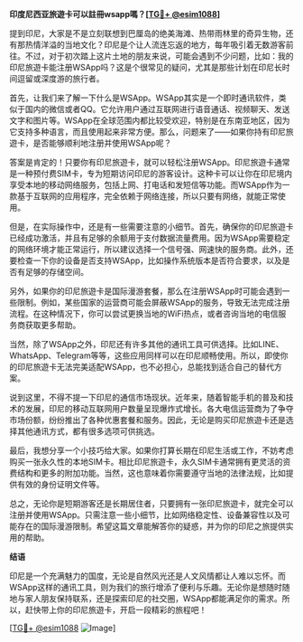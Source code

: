 **印度尼西亚旅遊卡可以註冊wsapp嗎？[[TG💪+ @esim1088](https://t.me/s/esim1088)]**

提到印尼，大家是不是立刻联想到巴厘岛的绝美海滩、热带雨林里的奇异生物，还有那热情洋溢的当地文化？印尼是个让人流连忘返的地方，每年吸引着无数游客前往。不过，对于初次踏上这片土地的朋友来说，可能会遇到不少问题，比如：我的印尼旅遊卡能注册WSApp吗？这是个很常见的疑问，尤其是那些计划在印尼长时间逗留或深度游的旅行者。

首先，让我们来了解一下什么是WSApp。WSApp其实是一个即时通讯软件，类似于国内的微信或者QQ。它允许用户通过互联网进行语音通话、视频聊天、发送文字和图片等。WSApp在全球范围内都比较受欢迎，特别是在东南亚地区，因为它支持多种语言，而且使用起来非常方便。那么，问题来了——如果你持有印尼旅遊卡，是否能够顺利地注册并使用WSApp呢？

答案是肯定的！只要你有印尼旅遊卡，就可以轻松注册WSApp。印尼旅遊卡通常是一种预付费SIM卡，专为短期访问印尼的游客设计。这种卡可以让你在印尼境内享受本地的移动网络服务，包括上网、打电话和发短信等功能。而WSApp作为一款基于互联网的应用程序，完全依赖于网络连接，所以只要有网络，就能正常使用。

但是，在实际操作中，还是有一些需要注意的小细节。首先，确保你的印尼旅遊卡已经成功激活，并且有足够的余额用于支付数据流量费用。因为WSApp需要稳定的网络环境才能正常运行，所以建议选择一个信号强、网速快的服务商。此外，还要检查一下你的设备是否支持WSApp，比如操作系统版本是否符合要求，以及是否有足够的存储空间。

另外，如果你的印尼旅遊卡是国际漫游套餐，那么在注册WSApp时可能会遇到一些限制。例如，某些国家的运营商可能会屏蔽WSApp的服务，导致无法完成注册流程。在这种情况下，你可以尝试更换当地的WiFi热点，或者咨询当地的电信服务商获取更多帮助。

当然，除了WSApp之外，印尼还有许多其他的通讯工具可供选择。比如LINE、WhatsApp、Telegram等等，这些应用同样可以在印尼顺畅使用。所以，即使你的印尼旅遊卡无法完美适配WSApp，也不必担心，总能找到适合自己的替代方案。

说到这里，不得不提一下印尼的通信市场现状。近年来，随着智能手机的普及和技术的发展，印尼的移动互联网用户数量呈现爆炸式增长。各大电信运营商为了争夺市场份额，纷纷推出了各种优惠套餐和服务。因此，无论是购买印尼旅遊卡还是选择其他通讯方式，都有很多选项可供挑选。

最后，我想分享一个小技巧给大家。如果你打算长期在印尼生活或工作，不妨考虑购买一张永久性的本地SIM卡。相比印尼旅遊卡，永久SIM卡通常拥有更灵活的资费结构和更多的附加功能。当然，这也意味着你需要遵守当地的法律法规，比如提供有效的身份证明文件等。

总之，无论你是短期游客还是长期居住者，只要拥有一张印尼旅遊卡，就完全可以注册并使用WSApp。只需注意一些小细节，比如网络稳定性、设备兼容性以及可能存在的国际漫游限制。希望这篇文章能解答你的疑惑，并为你的印尼之旅提供实用的帮助。

**结语**

印尼是一个充满魅力的国度，无论是自然风光还是人文风情都让人难以忘怀。而WSApp这样的通讯工具，则为我们的旅行增添了便利与乐趣。无论你是想随时随地与家人朋友保持联系，还是探索印尼的社交圈，WSApp都能满足你的需求。所以，赶快带上你的印尼旅遊卡，开启一段精彩的旅程吧！

[[TG💪+ @esim1088](https://t.me/s/esim1088) ![Image](https://i.postimg.cc/4NQfJmqS/Snipaste-2025-05-13-00-14-12.png)]